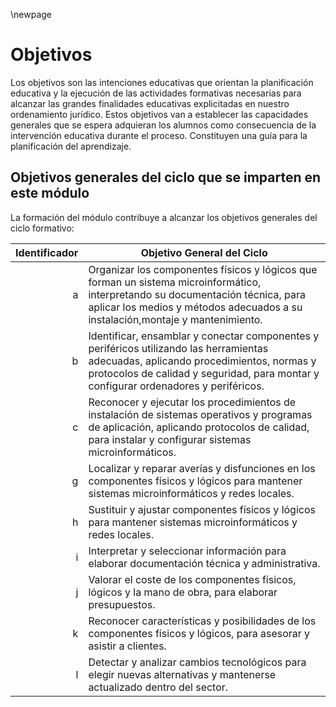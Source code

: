 \newpage

# Objetivos

Los objetivos son las intenciones educativas que orientan la planificación
educativa y la ejecución de las actividades formativas necesarias para alcanzar
las grandes finalidades educativas explicitadas en nuestro ordenamiento
jurídico. Estos objetivos van a establecer las capacidades generales que se
espera adquieran los alumnos como consecuencia de la intervención educativa
durante el proceso. Constituyen una guía para la planificación del aprendizaje.


## Objetivos generales del ciclo que se imparten en este módulo

La formación del módulo contribuye a alcanzar los objetivos generales  del ciclo formativo:

| Identificador | Objetivo General del Ciclo |
| -: |-----------|
| a | Organizar los componentes físicos y lógicos que forman un sistema microinformático, interpretando su documentación técnica, para aplicar los medios y métodos adecuados a su instalación,montaje y mantenimiento.|
| b |  Identificar, ensamblar y conectar componentes y periféricos utilizando las herramientas adecuadas, aplicando procedimientos, normas y protocolos de calidad y seguridad, para montar y configurar ordenadores y periféricos.| 
| c | Reconocer y ejecutar los procedimientos de instalación de sistemas operativos y programas de aplicación, aplicando protocolos de calidad, para instalar y configurar sistemas microinformáticos.|
| g |Localizar y reparar averías y disfunciones en los componentes físicos y lógicos para mantener sistemas microinformáticos y redes locales.|
| h |Sustituir y ajustar componentes físicos y lógicos para mantener sistemas microinformáticos y redes locales.|
| i | Interpretar y seleccionar información para elaborar documentación técnica y administrativa.|
| j |Valorar el coste de los componentes físicos, lógicos y la mano de obra, para elaborar presupuestos.|
| k |Reconocer características y posibilidades de los componentes físicos y lógicos, para asesorar y asistir a clientes.|
| l |Detectar y analizar cambios tecnológicos para elegir nuevas alternativas y mantenerse actualizado dentro del sector.|
